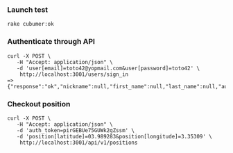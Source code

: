 ### Launch test

```shell
rake cubumer:ok
```

### Authenticate through API

```shell
curl -X POST \
   -H "Accept: application/json" \
   -d 'user[email]=toto42@yopmail.com&user[password]=toto42' \
    http://localhost:3001/users/sign_in
=> {"response":"ok","nickname":null,"first_name":null,"last_name":null,"auth_token":"pirGEBUe75GUWk2gZssm"}
```

### Checkout position

```shell
curl -X POST \
   -H "Accept: application/json" \
   -d 'auth_token=pirGEBUe75GUWk2gZssm' \
   -d 'position[latitude]=03.989283&position[longitude]=3.35309' \
    http://localhost:3001/api/v1/positions
```
